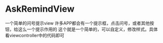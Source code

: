 # AskRemindView
一个简单的问号提示view
许多APP都会有一个提示框，点击问号，或者其他按钮，给这么一个提示作用的
这个就是一个简单的，可以自定义，修改样式。具体看viewcontroller中的代码即可
